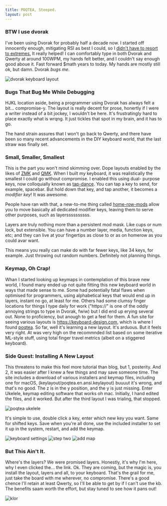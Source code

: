 ```yaml
---
title: POQTEA, Steeped.
layout: post
---
```


### BTW I use dvorak

I've been using Dvorak for probably half a decade now. I started off innocently enough, mitigating RSI as best I could, so I [didn't have to resort to extremes.](https://halfwit.github.io/2017/05/08/keyboardblog.html) It really helped! I can comfortably type in both Dvorak and Qwerty at around 100WPM, my hands felt better, and I couldn't say enough good aboue it. Fast forward $math years to today. My hands are mostly still ok, but damn. Dvorak *bugs me*. 

![dvorak keyboard layout](https://halfwit.github.io/docs/assets/images/dvorak.png)

### Bugs That Bug Me While Debugging

HJKL location aside, being a programmer using Dvorak has always felt a bit... compromise-y. The layout is really decent for prose, honertly if I were a writer instead of a bit jockey, I wouldn't be here. It's frustratingly hard to place exactly what is wrqng. It just tickles that spot in my brain, and it has to go. 

The hand strain assures that I  won't go back to Qwerty, and there have been so many recent advancements in the DIY keyboard world, that the last straw was finally set. 

### Small, Smaller, Smallest

This is the part you won't mind skimming over. Dope layouts enabled by the likes of [ZMK](https://zmk.dev) and [QMK](https://qmk.fm). When I built my keyboard, it was realistically the smallest I could go without compromise. I enabled this using dual- purpose keys, now colloquially known as [tap-dance](https://thomasbaart.nl/2018/12/13/qmk-basics-tap-dance/). You can tap a key to send, for example, spacebar. But hold down that key, and tap another, it becomes a *modifier key*! It was awesome. 

People have ran with that, a new-to-me thing called [home-row-mods](https://precondition.github.io/home-row-mods) allow you to move basically all dedicated modifier keys, leaving them to serve other purposes, such as layerssssssssss.

Layers are truly nothing more than a persistent mod mask. Like cups or num lock, but extensible. You can have a number layer, media, function keys, etc; and they can live at your fingertips as close to or as on homerow as you could avar want. 

This means you really can make do with far fewer keys, like 34 keys, for example. Just throwing out random numbers. Definitely not planning things. 

### Keymap, Oh Crap!

Whan I started looking up keymaps in contemplation of this brave new world, I found many ended up not quite fitting this new keyboard world in ways that made sense to me. Some had potentially fatal flaws when optimised for programmers, using  alphabetical keys that would end up in layers, instant no go, at least for me. Others had some clumsy finger locations for things I type daily for work ("https://" is one of the oddly annoying strings to type in Dvorak, fwiw) but I did end up erying several out. None to proficiency, but anough to get a feel for them. A fun site for seeing various layouts is https://keyboard-design.com, which is where I found [poqtea](https://www.keyboard-design.com/letterlayout.html?layout=poqtea.en.ansi). So far, well it's learning a new layout. It's arduous. But it feels very right. At was very high on the recommnded list based on some iterative ML-style stuff, using total finger travel metrics (albeit on a stiggered keyboard).


### Side Quest: Installing A New Layout

This threatens to make this feel more tutorial than blog, but 1, posterity. And 2, it was easier after I knew a few things and may save someone time.
The site includes a download of various installers and keymap files, including one for macOS, (keylayout/poqtea.en.ansi.keylayout) buuuut it's wrong, and that's no good. The z is in the y position, and the y is just missing. Enter Ukelele, keymap editing software that works oh mac. Initially, I hand edited the files, and it worked. But after the third layout I was trialing, that stopped. 

![poqtea ukelele](https://halfwit.github.io/docs/assets/images/poqteaukelele.png) 

It's simple to use, double click a key, enter which new key you want. Same for shifted keys. Save when you're all done, use the included installer to set it up in the system, restart, and add the keymap.

![keyboard settings](https://halfwit.github.io/docs/assets/images/settings.png)
![step two](https://halfwit.github.io/docs/assets/images/list-of-kb.png)
![add map](https://halfwit.github.io/docs/assets/images/add-layout.png)

### But This Ain't It.

Where's the layers? We were promised layers. Honestly, it's why I'm here, why I even clicked the... the link. Ok. They are coming, but the magic is, you install the layout, layers and all, to your keyboard. That's the grail for me, just take the board with me wherever, no compromise. There's a good chence I'll retain at least Qwerty, so I'll be able to get by if I can't use the kb. The benefits saam worth the effort, but stay tuned to see how it pans out!

![klor](http://halfwit.github.io/docs/assets/images/acrylic_plate.jpg)